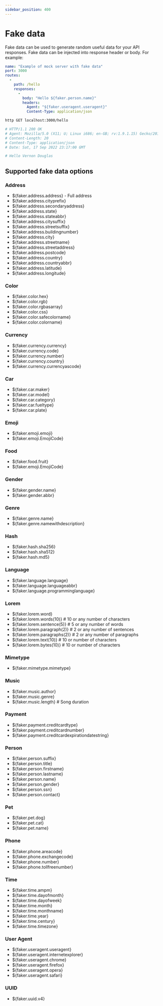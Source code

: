 ```yaml
---
sidebar_position: 400
---
```


# Fake data

Fake data can be used to generate random useful data for your API responses. Fake data can be injected into response header or body. For example:

```yaml title="fakedata.yaml"
name: "Example of mock server with fake data"
port: 3000
routes:
  -
    path: /hello
    responses:
      -
        body: "Hello ${faker.person.name}"
        headers:
          Agent: "${faker.useragent.useragent}"
          Content-Type: application/json
```

```bash
http GET localhost:3000/hello

# HTTP/1.1 200 OK
# Agent: Mozilla/5.0 (X11; U; Linux i686; en-GB; rv:1.9.1.15) Gecko/20101027 Fedora/3.5.15-1.# # fc12 Firefox/3.5.15
# Content-Length: 20
# Content-Type: application/json
# Date: Sat, 17 Sep 2022 23:17:00 GMT

# Hello Vernon Douglas
```

## Supported fake data options

### Address

- ${faker.address.address} - Full address
- ${faker.address.cityprefix}
- ${faker.address.secondaryaddress}
- ${faker.address.state}
- ${faker.address.stateabbr}
- ${faker.address.citysuffix}
- ${faker.address.streetsuffix}
- ${faker.address.buildingnumber}
- ${faker.address.city}
- ${faker.address.streetname}
- ${faker.address.streetaddress}
- ${faker.address.postcode}
- ${faker.address.country}
- ${faker.address.countryabbr}
- ${faker.address.latitude}
- ${faker.address.longitude}

### Color

- ${faker.color.hex}
- ${faker.color.rgb}
- ${faker.color.rgbasarray}
- ${faker.color.css}
- ${faker.color.safecolorname}
- ${faker.color.colorname}

### Currency

- ${faker.currency.currency}
- ${faker.currency.code}
- ${faker.currency.number}
- ${faker.currency.country}
- ${faker.currency.currencyascode}

### Car

- ${faker.car.maker}
- ${faker.car.model}
- ${faker.car.category}
- ${faker.car.fueltype}
- ${faker.car.plate}

### Emoji

- ${faker.emoji.emoji}
- ${faker.emoji.EmojiCode}

### Food

- ${faker.food.fruit}
- ${faker.emoji.EmojiCode}

### Gender

- ${faker.gender.name}
- ${faker.gender.abbr}


### Genre

- ${faker.genre.name}
- ${faker.genre.namewithdescription}

### Hash

- ${faker.hash.sha256}
- ${faker.hash.sha512}
- ${faker.hash.md5}

### Language

- ${faker.language.language}
- ${faker.language.languageabbr}
- ${faker.language.programminglanguage}

### Lorem

- ${faker.lorem.word}
- ${faker.lorem.words(10)} # 10 or any number of characters
- ${faker.lorem.sentence(5)} # 5 or any number of words
- ${faker.lorem.paragraph(2)} # 2 or any number of sentences
- ${faker.lorem.paragraphs(2)} # 2 or any number of paragraphs
- ${faker.lorem.text(10)} # 10 or number of characters
- ${faker.lorem.bytes(10)} # 10 or number of characters

### Mimetype

- ${faker.mimetype.mimetype}


### Music

- ${faker.music.author}
- ${faker.music.genre}
- ${faker.music.length} # Song duration

### Payment

- ${faker.payment.creditcardtype}
- ${faker.payment.creditcardnumber}
- ${faker.payment.creditcardexpirationdatestring}

### Person

- ${faker.person.suffix}
- ${faker.person.title}
- ${faker.person.firstname}
- ${faker.person.lastname}
- ${faker.person.name}
- ${faker.person.gender}
- ${faker.person.ssn}
- ${faker.person.contact}

### Pet

- ${faker.pet.dog}
- ${faker.pet.cat}
- ${faker.pet.name}

### Phone

- ${faker.phone.areacode}
- ${faker.phone.exchangecode}
- ${faker.phone.number}
- ${faker.phone.tollfreenumber}

### Time

- ${faker.time.ampm}
- ${faker.time.dayofmonth}
- ${faker.time.dayofweek}
- ${faker.time.month}
- ${faker.time.monthname}
- ${faker.time.year}
- ${faker.time.century}
- ${faker.time.timezone}

### User Agent

- ${faker.useragent.useragent}
- ${faker.useragent.internetexplorer}
- ${faker.useragent.chrome}
- ${faker.useragent.firefox}
- ${faker.useragent.opera}
- ${faker.useragent.safari}


### UUID

- ${faker.uuid.v4}
